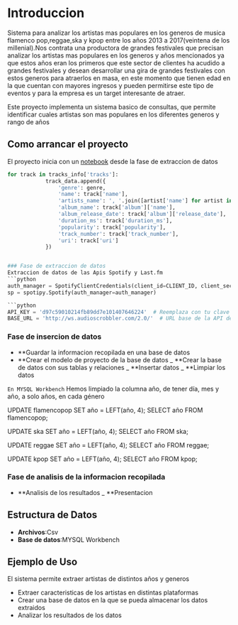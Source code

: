 # Introduccion
 Sistema para analizar los artistas mas populares en los generos de musica flamenco pop,reggae,ska y kpop entre los años 2013 a 2017(veintena de los millenial).Nos contrata una productora de grandes festivales que precisan analizar los artistas mas populares en los generos y años mencionados ya que estos años eran los primeros que este sector de clientes ha acudido a grandes festivales y desean desarrollar una gira de grandes festivales con estos generos para atraerlos en masa, en este momento que tienen edad en la que cuentan con mayores ingresos y pueden permitirse este tipo de eventos y para la empresa es un target interesante de atraer.

Este proyecto implementa un sistema basico de consultas, que permite identificar cuales artistas son mas populares en los diferentes generos y rango de años

## Como arrancar el proyecto
El proyecto inicia con un [notebook](PROYECTO_MOD2_SPOTIFY.ipynb) desde la fase de extraccion de datos 
```python
for track in tracks_info['tracks']:
            track_data.append({
                'genre': genre,
                'name': track['name'],
                'artists_name': ', '.join([artist['name'] for artist in track['artists']]),  # Si hay varios artistas
                'album_name': track['album']['name'],
                'album_release_date': track['album']['release_date'],
                'duration_ms': track['duration_ms'],
                'popularity': track['popularity'],
                'track_number': track['track_number'],
                'uri': track['uri']
            })


### Fase de extraccion de datos
Extraccion de datos de las Apis Spotify y Last.fm
```python
auth_manager = SpotifyClientCredentials(client_id=CLIENT_ID, client_secret=CLIENT_SECRET)
sp = spotipy.Spotify(auth_manager=auth_manager)

```python
API_KEY = 'd97c59010214fb89dd7e101407646224'  # Reemplaza con tu clave de API válida de Last.fm
BASE_URL = 'http://ws.audioscrobbler.com/2.0/'  # URL base de la API de Last.fm
```

### Fase de insercion de datos
- **Guardar la informacion recopilada en una base de datos
- **Crear el modelo de proyecto de la base de datos
_ **Crear la base de datos con sus tablas y relaciones
_ **Insertar datos
_ **Limpiar los datos

```En MYSQL Workbench``` Hemos limpiado la columna año, de tener día, mes y año, a solo años, en cada género

UPDATE flamencopop
SET año = LEFT(año, 4);
SELECT año FROM flamencopop;

UPDATE ska
SET año = LEFT(año, 4);
SELECT año FROM ska;

UPDATE reggae
SET año = LEFT(año, 4);
SELECT año FROM reggae;

UPDATE kpop
SET año = LEFT(año, 4);
SELECT año FROM kpop;

### Fase de analisis de la informacion recopilada
- **Analisis de los resultados
_ **Presentacion
  

## Estructura de Datos
- **Archivos**:Csv
- **Base de datos**:MYSQL Workbench

## Ejemplo de Uso
El sistema permite extraer artistas de distintos años y generos
- Extraer caracteristicas de los artistas en distintas plataformas
- Crear una base de datos en la que se pueda almacenar los datos extraidos
- Analizar los resultados de los datos
